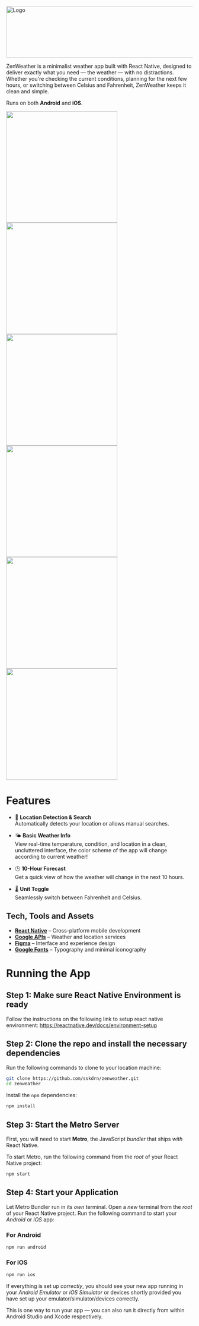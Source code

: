 
<img src="https://github.com/user-attachments/assets/57630bd9-f25b-430a-8225-dca617d59458" alt="Logo" width="698" height="139">

ZenWeather is a minimalist weather app built with React Native, designed to deliver exactly what you need — the weather — with no distractions. Whether you're checking the current conditions, planning for the next few hours, or switching between Celsius and Fahrenheit, ZenWeather keeps it clean and simple.


Runs on both **Android** and **iOS**.

<img src="https://github.com/user-attachments/assets/1108add5-5528-4285-b773-3b7620c6b8bc" width="300">
<img src="https://github.com/user-attachments/assets/5225de2f-7733-47db-848a-125ba724824a" width="300">
<img src="https://github.com/user-attachments/assets/9f23557c-52b4-4690-8af5-d8f31656fd57" width="300">
<img src="https://github.com/user-attachments/assets/9d383c40-44db-4468-bdb2-7fc7e7a26c9a" width="300">
<img src="https://github.com/user-attachments/assets/1a3033b2-3d13-4e61-8e98-aecf2c079f84" width="300">
<img src="https://github.com/user-attachments/assets/20e6d3d7-e067-425c-9255-40ad5b8384de" width="300">


# Features

- 📍 **Location Detection & Search**  
  Automatically detects your location or allows manual searches.

- 🌤️ **Basic Weather Info**  
  View real-time temperature, condition, and location in a clean, uncluttered interface, the color scheme of the app will change according to current weather!

- 🕒 **10-Hour Forecast**  
  Get a quick view of how the weather will change in the next 10 hours.

- 🌡️ **Unit Toggle**  
  Seamlessly switch between Fahrenheit and Celsius.


## Tech, Tools and Assets

- [**React Native**](https://reactnative.dev) – Cross-platform mobile development  
- [**Google APIs**](https://mapsplatform.google.com/maps-products/) – Weather and location services  
- [**Figma**](https://www.figma.com) – Interface and experience design  
- [**Google Fonts**](https://fonts.google.com/) – Typography and minimal iconography


# Running the App

## Step 1: Make sure React Native Environment is ready

Follow the instructions on the following link to setup react native environment:
https://reactnative.dev/docs/environment-setup

## Step 2: Clone the repo and install the necessary dependencies

Run the following commands to clone to your location machine:

```bash
git clone https://github.com/sskdrn/zenweather.git
cd zenweather
```

Install the `npm` dependencies:

```bash
npm install
```

## Step 3: Start the Metro Server

First, you will need to start **Metro**, the JavaScript _bundler_ that ships _with_ React Native.

To start Metro, run the following command from the _root_ of your React Native project:

```bash
npm start
```

## Step 4: Start your Application

Let Metro Bundler run in its _own_ terminal. Open a _new_ terminal from the _root_ of your React Native project. Run the following command to start your _Android_ or _iOS_ app:

### For Android

```bash
npm run android
```

### For iOS

```bash
npm run ios
```

If everything is set up _correctly_, you should see your new app running in your _Android Emulator_ or _iOS Simulator_ or devices shortly provided you have set up your emulator/simulator/devices correctly.

This is one way to run your app — you can also run it directly from within Android Studio and Xcode respectively.
